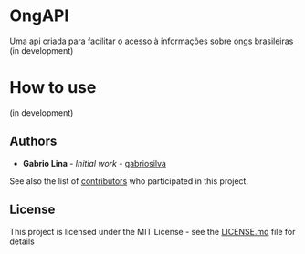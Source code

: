 # OngAPI

Uma api criada para facilitar o acesso à informações sobre ongs brasileiras (in development)

# How to use
(in development)
## Authors

* **Gabrio Lina** - *Initial work* - [gabriosilva](https://github.com/gabriosilva)

See also the list of [contributors](https://github.com/gabriosilva/OngAPI/contributors) who participated in this project.

## License

This project is licensed under the MIT License - see the [LICENSE.md](LICENSE.md) file for details